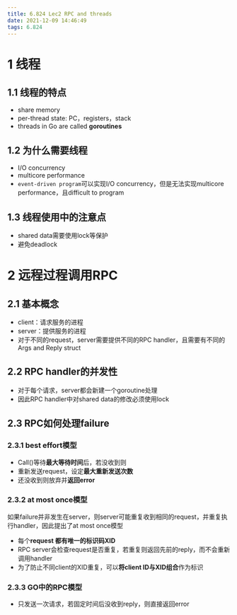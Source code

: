 ```yaml
---
title: 6.824 Lec2 RPC and threads
date: 2021-12-09 14:46:49
tags: 6.824
---
```


# 1 线程

## 1.1 线程的特点

- share memory
- per-thread state: PC，registers，stack
- threads in Go are called **goroutines**

## 1.2 为什么需要线程

- I/O concurrency
- multicore performance
- `event-driven program`可以实现I/O concurrency，但是无法实现multicore performance，且difficult to program

## 1.3 线程使用中的注意点

- shared data需要使用lock等保护
- 避免deadlock



# 2 远程过程调用RPC

## 2.1 基本概念

- client：请求服务的进程
- server：提供服务的进程
- 对于不同的request，server需要提供不同的RPC handler，且需要有不同的Args and Reply struct

## 2.2 RPC handler的并发性

- 对于每个请求，server都会新建一个goroutine处理
- 因此RPC handler中对shared data的修改必须使用lock

## 2.3 RPC如何处理failure

### 2.3.1 best effort模型

- Call()等待**最大等待时间**后，若没收到则
- 重新发送request，设定**最大重新发送次数**
- 还没收到则放弃并**返回error**

### 2.3.2 at most once模型

如果failure并非发生在server，则server可能重复收到相同的request，并重复执行handler，因此提出了at most once模型

- 每个**request 都有唯一的标识码XID**
- RPC server会检查request是否重复，若重复则返回先前的reply，而不会重新调用handler
- 为了防止不同client的XID重复，可以**将client ID与XID组合**作为标识

### 2.3.3 GO中的RPC模型

- 只发送一次请求，若固定时间后没收到reply，则直接返回error

